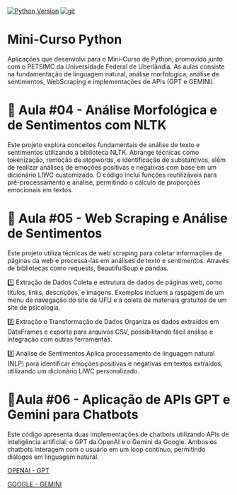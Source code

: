 [![Python Version](https://img.shields.io/badge/Python-3.10.4-blue?logo=python&logoColor=blue&link=https%3A%2F%2Fdocs.python.org%2Frelease%2F3.10.4%2F
)](https://docs.python.org/release/3.10.4/) 
[![git](https://img.shields.io/badge/GitHub-Guilherme%20Bou-white?logo=github&logoColor=white
)](https://github.com/guilhermebou) 



# Mini-Curso Python
Aplicações que desenvolvi para o Mini-Curso de Python, promovido junto com o PETSIMC da Universidade Federal de Uberlândia. 
As aulas consiste na fundamentação de linguagem natural, análise morfologica, análise de sentimentos, WebScraping e implementações de APIs (GPT e GEMINI).

# 📘 Aula #04 - Análise Morfológica e de Sentimentos com NLTK

Este projeto explora conceitos fundamentais de análise de texto e sentimentos utilizando a biblioteca NLTK. Abrange técnicas como tokenização, remoção de stopwords, e identificação de substantivos, além de realizar análises de emoções positivas e negativas com base em um dicionário LIWC customizado. O código inclui funções reutilizáveis para pré-processamento e análise, permitindo o cálculo de proporções emocionais em textos.

# 📙 Aula #05 - Web Scraping e Análise de Sentimentos

Este projeto utiliza técnicas de web scraping para coletar informações de páginas da web e processá-las em análises de texto e sentimentos. Através de bibliotecas como requests, BeautifulSoup e pandas.

1️⃣ Extração de Dados
Coleta e estrutura de dados de páginas web, como títulos, links, descrições, e imagens. Exemplos incluem a raspagem de um menu de navegação do site da UFU e a coleta de materiais gratuitos de um site de psicologia.

2️⃣ Extração e Transformação de Dados
Organiza os dados extraídos em DataFrames e exporta para arquivos CSV, possibilitando fácil análise e integração com outras ferramentas.

3️⃣ Análise de Sentimentos
Aplica processamento de linguagem natural (NLP) para identificar emoções positivas e negativas em textos extraídos, utilizando um dicionário LIWC personalizado.

# 📕Aula #06 - Aplicação de APIs GPT e Gemini para Chatbots
Este código apresenta duas implementações de chatbots utilizando APIs de inteligência artificial: o GPT da OpenAI e o Gemini da Google. Ambos os chatbots interagem com o usuário em um loop contínuo, permitindo diálogos em linguagem natural.

[OPENAI - GPT](https://platform.openai.com/docs) 

[GOOGLE - GEMINI](https://ai.google.dev/gemini-api/docs) 


